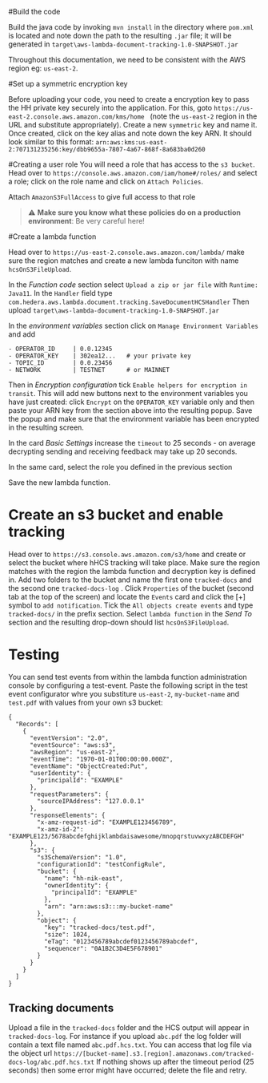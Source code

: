 #Build the code

 Build the java code by invoking `mvn install` in the directory where `pom.xml` is located and note down the path to the resulting `.jar` file; it will be generated in `target\aws-lambda-document-tracking-1.0-SNAPSHOT.jar`

 Throughout this documentation, we need to be consistent with the AWS region eg: `us-east-2`.  

#Set up a symmetric encryption key

Before uploading your code, you need to create a encryption key to pass the HH private key securely into the application. For this, goto `https://us-east-2.console.aws.amazon.com/kms/home
` (note the `us-east-2` region in the URL and substitute appropriately). Create a new `symmetric` key and name it. Once created, click on the key alias and note down the key ARN. It should look similar to this format: `arn:aws:kms:us-east-2:707131235256:key/dbb9655a-7807-4a67-868f-8a683ba0d260`

#Creating a user role
You will need a role that has access to the `s3 bucket`.
Head over to `https://console.aws.amazon.com/iam/home#/roles/` and select a role; click on the role name and click on `Attach Policies`.  

Attach `AmazonS3FullAccess` to give full access to that role

> :warning: **Make sure you know what these policies do on a production environment**: Be very careful here!

#Create a lambda function

 Head over to `https://us-east-2.console.aws.amazon.com/lambda/` make sure the region matches  and create a new lambda funciton with name `hcsOnS3FileUpload`. 

In the *Function code* section select `Upload a zip or jar file` with  `Runtime: Java11`. In the `Handler` field type `com.hedera.aws.lambda.document.tracking.SaveDocumentHCSHandler` Then upload `target\aws-lambda-document-tracking-1.0-SNAPSHOT.jar`

In the *environment variables* section click on `Manage Environment Variables`
and add

```
- OPERATOR_ID     | 0.0.12345
- OPERATOR_KEY    | 302ea12...   # your private key
- TOPIC_ID        | 0.0.23456
- NETWORK         | TESTNET      # or MAINNET
```

Then in *Encryption configuration* tick `Enable helpers for encryption in transit`. This will add new buttons next to the environment variables you have just created: click `Encrypt` on the `OPERATOR_KEY` variable only and then paste your ARN key from the section above into the resulting popup. Save the popup and make sure that the environment variable has been encrypted in the resulting screen. 

In the card *Basic Settings* increase the `timeout` to 25 seconds - on average decrypting sending and receiving feedback may take up 20 seconds. 

In the same card, select the role you defined in the previous section

Save the new lambda function. 

# Create an s3 bucket and enable tracking

 Head over to `https://s3.console.aws.amazon.com/s3/home` and create or select the bucket where hHCS tracking will take place. Make sure the region matches with the region the lambda function and decryption key is defined in. Add two folders to the bucket and name the first one `tracked-docs` and the second one `tracked-docs-log` . Click `Properties` of the bucket  (second tab at the top of the screen) and locate the `Events` card and click the [+] symbol to `add notification`. Tick the `All objects create events` and type `tracked-docs/` in the prefix section. Select `lambda function` in the *Send To* section and the resulting drop-down should list `hcsOnS3FileUpload`. 

# Testing

You can send test events from within the lambda function administration console by configuring a test-event.  Paste the following script in the test event configurator whre you substiture `us-east-2`, `my-bucket-name` and `test.pdf` with values from your own s3 bucket:
```
{
  "Records": [
    {
      "eventVersion": "2.0",
      "eventSource": "aws:s3",
      "awsRegion": "us-east-2",
      "eventTime": "1970-01-01T00:00:00.000Z",
      "eventName": "ObjectCreated:Put",
      "userIdentity": {
        "principalId": "EXAMPLE"
      },
      "requestParameters": {
        "sourceIPAddress": "127.0.0.1"
      },
      "responseElements": {
        "x-amz-request-id": "EXAMPLE123456789",
        "x-amz-id-2": "EXAMPLE123/5678abcdefghijklambdaisawesome/mnopqrstuvwxyzABCDEFGH"
      },
      "s3": {
        "s3SchemaVersion": "1.0",
        "configurationId": "testConfigRule",
        "bucket": {
          "name": "hh-nik-east",
          "ownerIdentity": {
            "principalId": "EXAMPLE"
          },
          "arn": "arn:aws:s3:::my-bucket-name"
        },
        "object": {
          "key": "tracked-docs/test.pdf",
          "size": 1024,
          "eTag": "0123456789abcdef0123456789abcdef",
          "sequencer": "0A1B2C3D4E5F678901"
        }
      }
    }
  ]
}
```

## Tracking documents

 Upload a file in the `tracked-docs` folder and the HCS output will appear in `tracked-docs-log`. For instance if you upload `abc.pdf` the log folder will contain a text file named `abc.pdf.hcs.txt`. You can access that log file via the object url `https://[bucket-name].s3.[region].amazonaws.com/tracked-docs-log/abc.pdf.hcs.txt` If nothing shows up after the timeout period (25 seconds) then some error might have occurred; delete the file and retry. 
